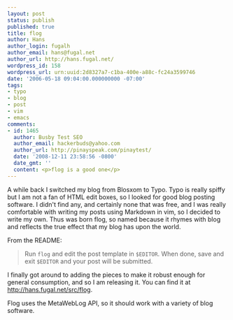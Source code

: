 ```yaml
---
layout: post
status: publish
published: true
title: flog
author: Hans
author_login: fugalh
author_email: hans@fugal.net
author_url: http://hans.fugal.net/
wordpress_id: 158
wordpress_url: urn:uuid:2d8327a7-c1ba-400e-a88c-fc24a3599746
date: '2006-05-18 09:04:00.000000000 -07:00'
tags:
- typo
- blog
- post
- vim
- emacs
comments:
- id: 1465
  author: Busby Test SEO
  author_email: hackerbuds@yahoo.com
  author_url: http://pinayspeak.com/pinaytest/
  date: '2008-12-11 23:58:56 -0800'
  date_gmt: ''
  content: <p>flog is a good one</p>
---
```

<p>A while back I switched my blog from Blosxom to Typo. Typo is really spiffy but
I am not a fan of HTML edit boxes, so I looked for good blog posting software.
I didn't find any, and certainly none that was free, and I was really
comfortable with writing my posts using Markdown in vim, so I decided to write
my own. Thus was born flog, so named because it rhymes with blog and reflects
the true effect that my blog has upon the world. </p>

<p>From the README:</p>

<blockquote>
    <p>Run <code>flog</code> and edit the post template in <code>$EDITOR</code>. When done, save and exit
    <code>$EDITOR</code> and your post will be submitted.</p>
</blockquote>

<p>I finally got around to adding the pieces to make it robust enough for general
consumption, and so I am releasing it. You can find it at
<a href="http://hans.fugal.net/src/flog">http://hans.fugal.net/src/flog</a>.</p>

<p>Flog uses the MetaWebLog API, so it should work with a variety of blog software.</p>
